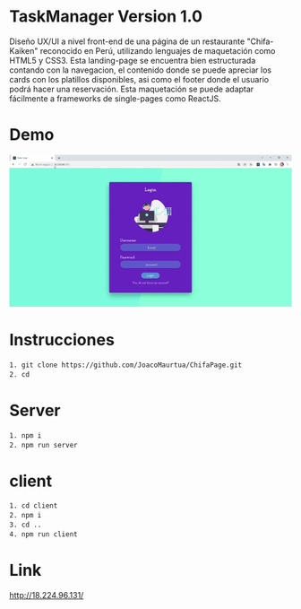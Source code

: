 # TaskManager Version 1.0

Diseño UX/UI a nivel front-end de una página de un restaurante "Chifa-Kaiken" reconocido en Perú, utilizando lenguajes de maquetación como HTML5 y CSS3. Esta landing-page se encuentra bien estructurada contando con la navegacion, el contenido donde se puede apreciar los cards con los platillos disponibles, asi como el footer donde el usuario podrá hacer una reservación.
Esta maquetación se puede adaptar fácilmente a frameworks de single-pages como ReactJS.

# Demo

<p align="center">

<img src='https://github.com/JoacoMaurtua/Complete-task-manager/blob/main/gif/complete-task-manager.gif' width='700px'>

</p>

# Instrucciones

```sh
1. git clone https://github.com/JoacoMaurtua/ChifaPage.git
2. cd 
```
# Server

```sh
1. npm i
2. npm run server
```

# client

```sh
1. cd client
2. npm i
3. cd ..
4. npm run client
```

# Link

<p align="left">

http://18.224.96.131/

</p>
